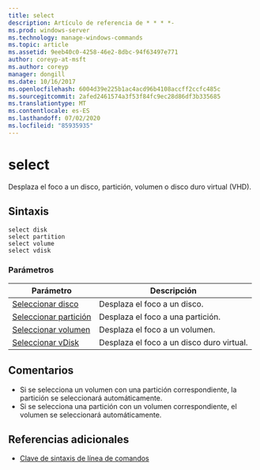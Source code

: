 ```yaml
---
title: select
description: Artículo de referencia de * * * *-
ms.prod: windows-server
ms.technology: manage-windows-commands
ms.topic: article
ms.assetid: 9eeb40c0-4258-46e2-8dbc-94f63497e771
author: coreyp-at-msft
ms.author: coreyp
manager: dongill
ms.date: 10/16/2017
ms.openlocfilehash: 6004d39e225b1ac4acd96b4108accff2ccfc485c
ms.sourcegitcommit: 2afed2461574a3f53f84fc9ec28d86df3b335685
ms.translationtype: MT
ms.contentlocale: es-ES
ms.lasthandoff: 07/02/2020
ms.locfileid: "85935935"
---
```

# <a name="select"></a>select



Desplaza el foco a un disco, partición, volumen o disco duro virtual (VHD).

## <a name="syntax"></a>Sintaxis

```
select disk
select partition
select volume
select vdisk
```

### <a name="parameters"></a>Parámetros

|Parámetro|Descripción|
|---------|-----------|
|[Seleccionar disco](select-disk.md)|Desplaza el foco a un disco.|
|[Seleccionar partición](select-partition.md)|Desplaza el foco a una partición.|
|[Seleccionar volumen](select-volume.md)|Desplaza el foco a un volumen.|
|[Seleccionar vDisk](select-vdisk.md)|Desplaza el foco a un disco duro virtual.|

## <a name="remarks"></a>Comentarios

-   Si se selecciona un volumen con una partición correspondiente, la partición se seleccionará automáticamente.
-   Si se selecciona una partición con un volumen correspondiente, el volumen se seleccionará automáticamente.

## <a name="additional-references"></a>Referencias adicionales

- [Clave de sintaxis de línea de comandos](command-line-syntax-key.md)

